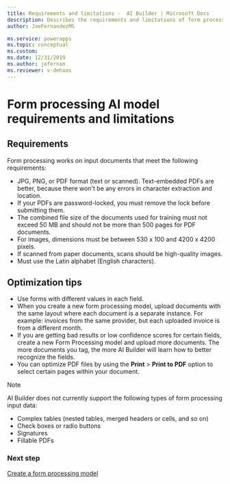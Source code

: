 ```yaml
---
title: Requirements and limitations -  AI Builder | Microsoft Docs
description: Describes the requirements and limitations of form processing models in AI Builder.
author: JoeFernandezMS

ms.service: powerapps
ms.topic: conceptual
ms.custom: 
ms.date: 12/31/2019
ms.author: jofernan
ms.reviewer: v-dehaas
---
```


# Form processing AI model requirements and limitations



## Requirements

Form processing works on input documents that meet the following requirements:

- JPG, PNG, or PDF format (text or scanned). Text-embedded PDFs are better, because there won't be any errors in character extraction and location.
- If your PDFs are password-locked, you must remove the lock before submitting them.
- The combined file size of the documents used for training must not exceed 50 MB and should not be more than 500 pages for PDF documents.
- For images, dimensions must be between 530 x 100 and 4200 x 4200 pixels.
- If scanned from paper documents, scans should be high-quality images.
- Must use the Latin alphabet (English characters).


## Optimization tips

- Use forms with different values in each field.
- When you create a new form processing model, upload documents with the same layout where each document is a separate instance. For example: invoices from the same provider, but each uploaded invoice is from a different month.
- If you are getting bad results or low confidence scores for certain fields, create a new Form Processing model and upload more documents. The more documents you tag, the more AI Builder will learn how to better recognize the fields. 
- You can optimize PDF files by using the **Print** > **Print to PDF** option to select certain pages within your document.

 > [!NOTE]
 > AI Builder does not currently support the following types of form processing input data:
 >
 > - Complex tables (nested tables, merged headers or cells, and so on)
 > - Check boxes or radio buttons
 > - Signatures
 > - Fillable PDFs 

### Next step

[Create a form processing model](create-form-processing-model.md)
